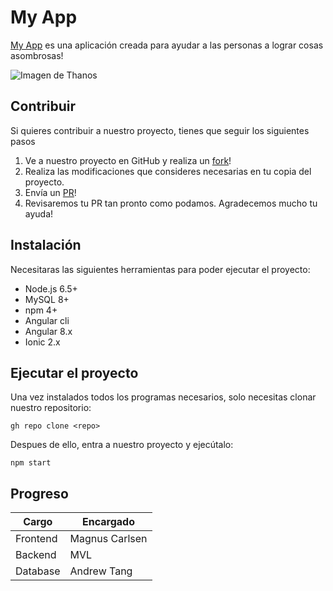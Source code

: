 # My App

[My App](https://angular.io/) es una aplicación creada para ayudar a las personas a lograr cosas asombrosas!

![Imagen de Thanos](https://preview.redd.it/sk9nb6lgccq31.gif?format=png8&s=4314adede1e763a54cb4b435e3d246da0460d3ae)

## Contribuir

Si quieres contribuir a nuestro proyecto, tienes que seguir los siguientes pasos

1. Ve a nuestro proyecto en GitHub y realiza un [fork](https://docs.github.com/es/get-started/quickstart/fork-a-repo)!
2. Realiza las modificaciones que consideres necesarias en tu copia del proyecto.
3. Envía un [PR](https://docs.github.com/es/github/collaborating-with-pull-requests/proposing-changes-to-your-work-with-pull-requests/about-pull-requests)!
4. Revisaremos tu PR tan pronto como podamos. Agradecemos mucho tu ayuda!

## Instalación

Necesitaras las siguientes herramientas para poder ejecutar el proyecto:

- Node.js 6.5+
- MySQL 8+
- npm 4+
- Angular cli
- Angular 8.x
- Ionic 2.x

## Ejecutar el proyecto

Una vez instalados todos los programas necesarios, solo necesitas clonar nuestro repositorio:

`gh repo clone <repo>`

Despues de ello, entra a nuestro proyecto y ejecútalo:

`npm start`

## Progreso

|Cargo |Encargado |
| ------------- | ------------- |
| Frontend  | Magnus Carlsen  |
| Backend | MVL  |
| Database | Andrew Tang  |







